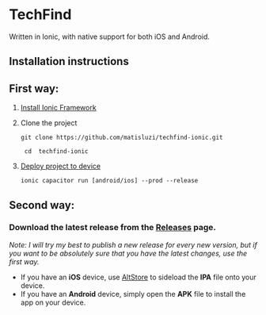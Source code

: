# TechFind
Written in Ionic, with native support for both iOS and Android.
## Installation instructions

## First way:
1. [Install Ionic Framework](https://ionicframework.com/)

2. Clone the project
   
   ```git clone https://github.com/matisluzi/techfind-ionic.git```

   ``` cd  techfind-ionic```

3. [Deploy project to device](https://ionicframework.com/docs/v3/intro/deploying/)

    ``` ionic capacitor run [android/ios] --prod --release ```

## Second way:
### Download the latest release from the [Releases](https://github.com/matisluzi/techfind-ionic/releases) page.
*Note: I will try my best to publish a new release for every new version, but if you want to be absolutely sure that you have the latest changes, use the first way.*
- If you have an **iOS** device, use [AltStore](https://altstore.io/) to sideload the **IPA** file onto your device.
- If you have an **Android** device, simply open the **APK** file to install the app on your device.